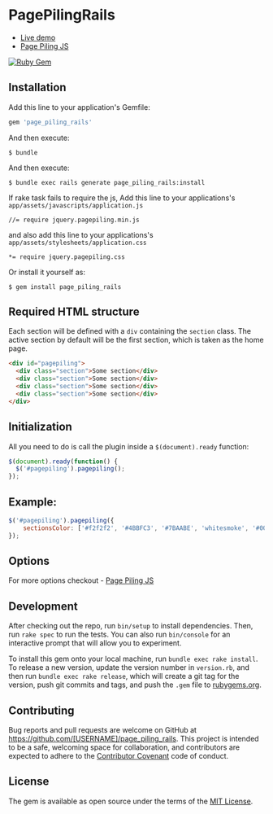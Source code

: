 # PagePilingRails


- [Live demo](http://alvarotrigo.com/pagePiling/)
- [Page Piling JS](https://github.com/alvarotrigo/pagePiling.js/)

[![Ruby Gem](https://badge.fury.io/rb/page_piling_rails.svg)](https://rubygems.org/gems/page_piling_rails)

## Installation

Add this line to your application's Gemfile:

```ruby
gem 'page_piling_rails'
```

And then execute:

    $ bundle

And then execute:

    $ bundle exec rails generate page_piling_rails:install

If rake task fails to require the js,
Add this line to your applications's `app/assets/javascripts/application.js`

```
//= require jquery.pagepiling.min.js
```

and also add this line to your applications's `app/assets/stylesheets/application.css`

```
*= require jquery.pagepiling.css
```

Or install it yourself as:

    $ gem install page_piling_rails

## Required HTML structure

Each section will be defined with a `div` containing the `section` class.
The active section by default will be the first section, which is taken as the home page.

```html
<div id="pagepiling">
  <div class="section">Some section</div>
  <div class="section">Some section</div>
  <div class="section">Some section</div>
  <div class="section">Some section</div>
</div>
```

## Initialization
All you need to do is call the plugin inside a `$(document).ready` function:


```javascript
$(document).ready(function() {
  $('#pagepiling').pagepiling();
});
```

## Example:

```javascript
$('#pagepiling').pagepiling({
    sectionsColor: ['#f2f2f2', '#4BBFC3', '#7BAABE', 'whitesmoke', '#000'],
});
```

## Options
For more options checkout - [Page Piling JS](https://github.com/alvarotrigo/pagePiling.js/)

## Development

After checking out the repo, run `bin/setup` to install dependencies. Then, run `rake spec` to run the tests. You can also run `bin/console` for an interactive prompt that will allow you to experiment.

To install this gem onto your local machine, run `bundle exec rake install`. To release a new version, update the version number in `version.rb`, and then run `bundle exec rake release`, which will create a git tag for the version, push git commits and tags, and push the `.gem` file to [rubygems.org](https://rubygems.org).

## Contributing

Bug reports and pull requests are welcome on GitHub at https://github.com/[USERNAME]/page_piling_rails. This project is intended to be a safe, welcoming space for collaboration, and contributors are expected to adhere to the [Contributor Covenant](http://contributor-covenant.org) code of conduct.


## License

The gem is available as open source under the terms of the [MIT License](http://opensource.org/licenses/MIT).

